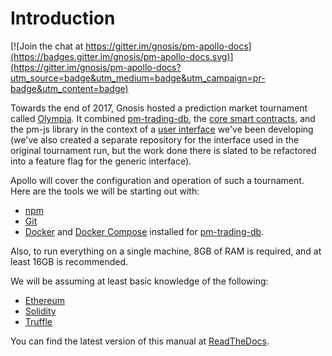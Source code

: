 # Introduction

[![Join the chat at https://gitter.im/gnosis/pm-apollo-docs](https://badges.gitter.im/gnosis/pm-apollo-docs.svg)](https://gitter.im/gnosis/pm-apollo-docs?utm_source=badge&utm_medium=badge&utm_campaign=pr-badge&utm_content=badge)

Towards the end of 2017, Gnosis hosted a prediction market tournament called [Olympia](https://blog.gnosis.pm/announcing-gnosis-olympia-5fb7e16dd259). It combined [pm-trading-db](https://github.com/gnosis/pm-trading-db), the [core smart contracts](https://github.com/gnosis/pm-contracts), and the pm-js library in the context of a [user interface](https://github.com/gnosis/pm-trading-ui) we've been developing (we've also created a separate repository for the interface used in the original tournament run, but the work done there is slated to be refactored into a feature flag for the generic interface).

Apollo will cover the configuration and operation of such a tournament. Here are the tools we will be starting out with:

* [npm](https://www.npmjs.com/)
* [Git](https://git-scm.com/)
* [Docker](https://docs.docker.com/install/) and [Docker Compose](https://docs.docker.com/compose/install/) installed for [pm-trading-db](https://github.com/gnosis/pm-trading-db).

Also, to run everything on a single machine, 8GB of RAM is required, and at least 16GB is recommended.

We will be assuming at least basic knowledge of the following:

* [Ethereum](https://www.ethereum.org/)
* [Solidity](https://github.com/ethereum/solidity)
* [Truffle](http://truffleframework.com/)

You can find the latest version of this manual at [ReadTheDocs](https://gnosis-apollo.readthedocs.io/en/latest/).
